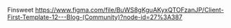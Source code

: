 Finsweet
https://www.figma.com/file/BuWS8gKguAKyxQTOFzanJP/Client-First-Template-12---Blog-(Community)?node-id=27%3A387
